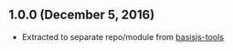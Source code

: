 ## 1.0.0 (December 5, 2016)

- Extracted to separate repo/module from [basisjs-tools](https://github.com/basisjs/basisjs-tools)
